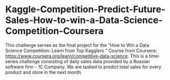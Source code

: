 # Kaggle-Competition-Predict-Future-Sales-How-to-win-a-Data-Science-Competition-Coursera


This challenge serves as the final project for the "How to Win a Data Science Competition: Learn from Top Kagglers " Course from Coursera: https://www.coursera.org/learn/competitive-data-science. This is a time-series challenge consisting of daily sales data provided by a Russian software firm - 1C Company. We are tasked to predict total sales for every product and store in the next month.
